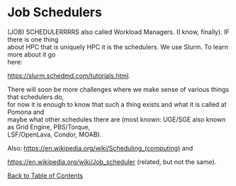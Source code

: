 # Job Schedulers

(JOB) SCHEDULERRRRS also called Workload Managers. (I know, finally). IF there is one thing  
about HPC that is uniquely HPC it is the schedulers. We use Slurm. To learn more about it go  
here: 

https://slurm.schedmd.com/tutorials.html.  
  
There will soon be more challenges where we make sense of various things that schedulers do,  
for now it is enough to know that such a thing exists and what it is called at Pomona and  
maybe what other schedules there are (most known: UGE/SGE also known as Grid Engine, PBS/Torque,  
LSF/OpenLava, Condor, MOAB).  
  
Also: https://en.wikipedia.org/wiki/Scheduling_(computing) and  

https://en.wikipedia.org/wiki/Job_scheduler (related, but not the same).

[Back to Table of Contents](https://github.com/Pomona-ITS/DailyChallenges/blob/main/README.md)
